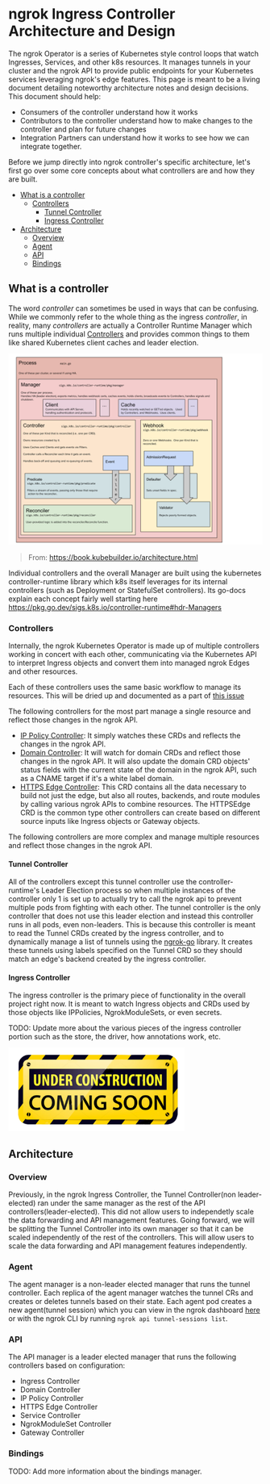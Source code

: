 <!-- omit in toc -->
# ngrok Ingress Controller Architecture and Design

The ngrok Operator is a series of Kubernetes style control loops that watch Ingresses, Services, and other k8s resources. It manages tunnels in your cluster and the ngrok API to provide public endpoints for your Kubernetes services leveraging ngrok's edge features. This page is meant to be a living document detailing noteworthy architecture notes and design decisions. This document should help:
- Consumers of the controller understand how it works
- Contributors to the controller understand how to make changes to the controller and plan for future changes
- Integration Partners can understand how it works to see how we can integrate together.

Before we jump directly into ngrok controller's specific architecture, let's first go over some core concepts about what controllers are and how they are built.

- [What is a controller](#what-is-a-controller)
  - [Controllers](#controllers)
    - [Tunnel Controller](#tunnel-controller)
    - [Ingress Controller](#ingress-controller)
- [Architecture](#architecture)
  - [Overview](#overview)
  - [Agent](#agent)
  - [API](#api)
  - [Bindings](#bindings)


## What is a controller

The word _controller_ can sometimes be used in ways that can be confusing. While we commonly refer to the whole thing as the ingress _controller_, in reality, many _controllers_ are actually a Controller Runtime Manager which runs multiple individual [Controllers](https://kubernetes.io/docs/concepts/architecture/controller/) and provides common things to them like shared Kubernetes client caches and leader election.

![Kubebuilder Architecture Diagram](../assets/images/kubebuilder_architecture_diagram.svg)

> From: https://book.kubebuilder.io/architecture.html

Individual controllers and the overall Manager are built using the kubernetes controller-runtime library which k8s itself leverages for its internal controllers (such as Deployment or StatefulSet controllers). Its go-docs explain each concept fairly well starting here https://pkg.go.dev/sigs.k8s.io/controller-runtime#hdr-Managers

### Controllers

Internally, the ngrok Kubernetes Operator is made up of multiple controllers working in concert with each other, communicating via the Kubernetes API to interpret Ingress objects and convert them into managed ngrok Edges and other resources.

Each of these controllers uses the same basic workflow to manage its resources. This will be dried up and documented as a part of [this issue](https://github.com/ngrok/ngrok-operator/issues/118)

The following controllers for the most part manage a single resource and reflect those changes in the ngrok API.
- [IP Policy Controller](../../internal/controller/ingress/ippolicy_controller.go): It simply watches these CRDs and reflects the changes in the ngrok API.
- [Domain Controller](../../internal/controller/ingress/domain_controller.go): It will watch for domain CRDs and reflect those changes in the ngrok API. It will also update the domain CRD objects' status fields with the current state of the domain in the ngrok API, such as a CNAME target if it's a white label domain.
- [HTTPS Edge Controller](../../internal/controller/ingress/httpsedge_controller.go): This CRD contains all the data necessary to build not just the edge, but also all routes, backends, and route modules by calling various ngrok APIs to combine resources. The HTTPSEdge CRD is the common type other controllers can create based on different source inputs like Ingress objects or Gateway objects.

The following controllers are more complex and manage multiple resources and reflect those changes in the ngrok API.

#### Tunnel Controller

All of the controllers except this tunnel controller use the controller-runtime's Leader Election process so when multiple instances of the controller only 1 is set up to actually try to call the ngrok api to prevent multiple pods from fighting with each other. The tunnel controller is the only controller that does not use this leader election and instead this controller runs in all pods, even non-leaders. This is because this controller is meant to read the Tunnel CRDs created by the ingress controller, and to dynamically manage a list of tunnels using the [ngrok-go](https://github.com/ngrok/ngrok-go) library. It creates these tunnels using labels specified on the Tunnel CRD so they should match an edge's backend created by the ingress controller.


#### Ingress Controller

The ingress controller is the primary piece of functionality in the overall project right now. It is meant to watch Ingress objects and CRDs used by those objects like IPPolicies, NgrokModuleSets, or even secrets.

TODO: Update more about the various pieces of the ingress controller portion such as the store, the driver, how annotations work, etc.

<img src="../assets/images/Under-Construction-Sign.png" alt="Under Construction" width="350" />

## Architecture

### Overview

Previously, in the ngrok Ingress Controller, the Tunnel Controller(non leader-elected) ran under the same manager as the rest of the API controllers(leader-elected). This did not allow users to independetly scale the data forwarding and API management features. Going forward, we will be splitting the Tunnel Controller into its own manager so that it can be scaled independently of the rest of the controllers. This will allow users to scale the data forwarding and API management features independently.

### Agent

The agent manager is a non-leader elected manager that runs the tunnel controller. Each replica of the agent manager watches the tunnel CRs and creates or deletes tunnels based on their state. Each agent pod creates a new agent(tunnel session) which you can view in the ngrok dashboard [here](https://dashboard.ngrok.com/agents) or with the ngrok CLI by running `ngrok api tunnel-sessions list`.


### API

The API manager is a leader elected manager that runs the following controllers based on configuration:

* Ingress Controller
* Domain Controller
* IP Policy Controller
* HTTPS Edge Controller
* Service Controller
* NgrokModuleSet Controller
* Gateway Controller

### Bindings

TODO: Add more information about the bindings manager.
